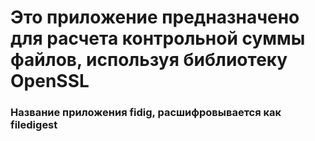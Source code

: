 # Это приложение предназначено для расчета контрольной суммы файлов, используя библиотеку OpenSSL

### Название приложения fidig, расшифровывается как **fi**le**dig**est